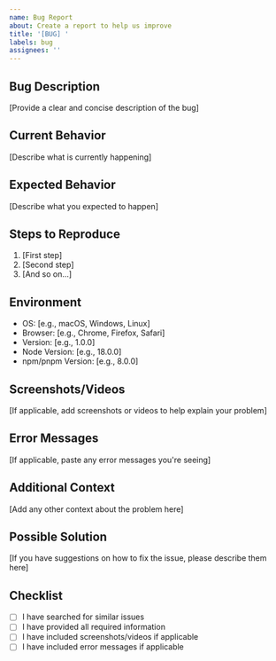 ```yaml
---
name: Bug Report
about: Create a report to help us improve
title: '[BUG] '
labels: bug
assignees: ''
---
```


## Bug Description

[Provide a clear and concise description of the bug]

## Current Behavior

[Describe what is currently happening]

## Expected Behavior

[Describe what you expected to happen]

## Steps to Reproduce

1. [First step]
2. [Second step]
3. [And so on...]

## Environment

- OS: [e.g., macOS, Windows, Linux]
- Browser: [e.g., Chrome, Firefox, Safari]
- Version: [e.g., 1.0.0]
- Node Version: [e.g., 18.0.0]
- npm/pnpm Version: [e.g., 8.0.0]

## Screenshots/Videos

[If applicable, add screenshots or videos to help explain your problem]

## Error Messages

[If applicable, paste any error messages you're seeing]

## Additional Context

[Add any other context about the problem here]

## Possible Solution

[If you have suggestions on how to fix the issue, please describe them here]

## Checklist

- [ ] I have searched for similar issues
- [ ] I have provided all required information
- [ ] I have included screenshots/videos if applicable
- [ ] I have included error messages if applicable
